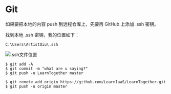 # Git

如果要把本地的内容 push 到远程仓库上，先要再 GitHub 上添加 .ssh 密钥。

找到本地 .ssh 密钥，我的位置如下：

```
C:\Users\ArtistQiu\.ssh
```

![.ssh文件位置](\img\001.jpg)

```shell
$ git add -A
$ git commit -m "what are u saying?"
$ git push -u LearnTogether master

$ git remote add origin https://github.com/LearnIaaS/LearnTogether.git
$ git push -u origin master
```




